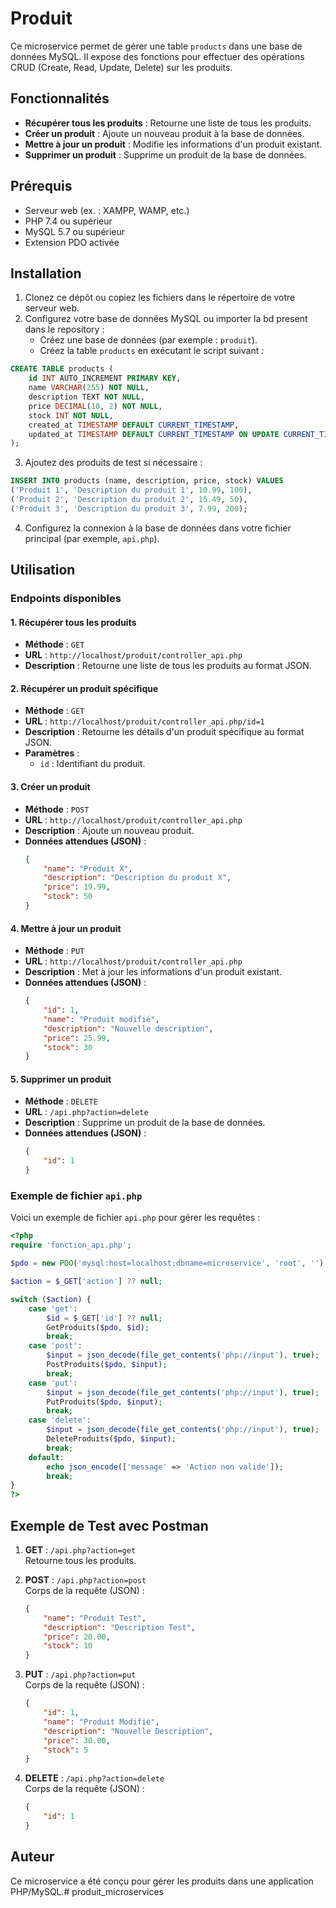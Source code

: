 # Produit
Ce microservice permet de gérer une table `products` dans une base de données MySQL. Il expose des fonctions pour effectuer des opérations CRUD (Create, Read, Update, Delete) sur les produits.

## Fonctionnalités

- **Récupérer tous les produits** : Retourne une liste de tous les produits.
- **Créer un produit** : Ajoute un nouveau produit à la base de données.
- **Mettre à jour un produit** : Modifie les informations d'un produit existant.
- **Supprimer un produit** : Supprime un produit de la base de données.

## Prérequis

- Serveur web (ex. : XAMPP, WAMP, etc.)
- PHP 7.4 ou supérieur
- MySQL 5.7 ou supérieur
- Extension PDO activée

## Installation

1. Clonez ce dépôt ou copiez les fichiers dans le répertoire de votre serveur web.
2. Configurez votre base de données MySQL ou importer la bd present dans le repository :
   - Créez une base de données (par exemple : `produit`).
   - Créez la table `products` en exécutant le script suivant :

```sql
CREATE TABLE products (
    id INT AUTO_INCREMENT PRIMARY KEY,
    name VARCHAR(255) NOT NULL,
    description TEXT NOT NULL,
    price DECIMAL(10, 2) NOT NULL,
    stock INT NOT NULL,
    created_at TIMESTAMP DEFAULT CURRENT_TIMESTAMP,
    updated_at TIMESTAMP DEFAULT CURRENT_TIMESTAMP ON UPDATE CURRENT_TIMESTAMP
);
```

3. Ajoutez des produits de test si nécessaire :

```sql
INSERT INTO products (name, description, price, stock) VALUES
('Produit 1', 'Description du produit 1', 10.99, 100),
('Produit 2', 'Description du produit 2', 15.49, 50),
('Produit 3', 'Description du produit 3', 7.99, 200);
```

4. Configurez la connexion à la base de données dans votre fichier principal (par exemple, `api.php`).

## Utilisation

### Endpoints disponibles

#### 1. **Récupérer tous les produits**
- **Méthode** : `GET`
- **URL** : `http://localhost/produit/controller_api.php`
- **Description** : Retourne une liste de tous les produits au format JSON.

#### 2. **Récupérer un produit spécifique**
- **Méthode** : `GET`
- **URL** : `http://localhost/produit/controller_api.php/id=1`
- **Description** : Retourne les détails d'un produit spécifique au format JSON.
- **Paramètres** :
  - `id` : Identifiant du produit.

#### 3. **Créer un produit**
- **Méthode** : `POST`
- **URL** : `http://localhost/produit/controller_api.php`
- **Description** : Ajoute un nouveau produit.
- **Données attendues (JSON)** :
  ```json
  {
      "name": "Produit X",
      "description": "Description du produit X",
      "price": 19.99,
      "stock": 50
  }
  ```

#### 4. **Mettre à jour un produit**
- **Méthode** : `PUT`
- **URL** : `http://localhost/produit/controller_api.php`
- **Description** : Met à jour les informations d'un produit existant.
- **Données attendues (JSON)** :
  ```json
  {
      "id": 1,
      "name": "Produit modifié",
      "description": "Nouvelle description",
      "price": 25.99,
      "stock": 30
  }
  ```

#### 5. **Supprimer un produit**
- **Méthode** : `DELETE`
- **URL** : `/api.php?action=delete`
- **Description** : Supprime un produit de la base de données.
- **Données attendues (JSON)** :
  ```json
  {
      "id": 1
  }
  ```

### Exemple de fichier `api.php`

Voici un exemple de fichier `api.php` pour gérer les requêtes :

```php
<?php
require 'fonction_api.php';

$pdo = new PDO('mysql:host=localhost;dbname=microservice', 'root', '');

$action = $_GET['action'] ?? null;

switch ($action) {
    case 'get':
        $id = $_GET['id'] ?? null;
        GetProduits($pdo, $id);
        break;
    case 'post':
        $input = json_decode(file_get_contents('php://input'), true);
        PostProduits($pdo, $input);
        break;
    case 'put':
        $input = json_decode(file_get_contents('php://input'), true);
        PutProduits($pdo, $input);
        break;
    case 'delete':
        $input = json_decode(file_get_contents('php://input'), true);
        DeleteProduits($pdo, $input);
        break;
    default:
        echo json_encode(['message' => 'Action non valide']);
        break;
}
?>
```


## Exemple de Test avec Postman

1. **GET** : `/api.php?action=get`  
   Retourne tous les produits.

2. **POST** : `/api.php?action=post`  
   Corps de la requête (JSON) :
   ```json
   {
       "name": "Produit Test",
       "description": "Description Test",
       "price": 20.00,
       "stock": 10
   }
   ```

3. **PUT** : `/api.php?action=put`  
   Corps de la requête (JSON) :
   ```json
   {
       "id": 1,
       "name": "Produit Modifié",
       "description": "Nouvelle Description",
       "price": 30.00,
       "stock": 5
   }
   ```

4. **DELETE** : `/api.php?action=delete`  
   Corps de la requête (JSON) :
   ```json
   {
       "id": 1
   }
   ```

## Auteur

Ce microservice a été conçu pour gérer les produits dans une application PHP/MySQL.#   p r o d u i t _ m i c r o s e r v i c e s  
 